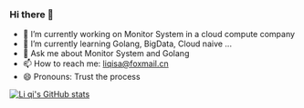 ### Hi there 👋

- 🔭 I’m currently working on Monitor System in a cloud compute company
- 🌱 I’m currently learning Golang, BigData, Cloud naive ...
- 💬 Ask me about Monitor System and Golang
- 📫 How to reach me: liqisa@foxmail.cn
- 😄 Pronouns: Trust the process

[![Li qi's GitHub stats](https://github-readme-stats.vercel.app/api?username=liqisa)](https://github.com/liqisa)
